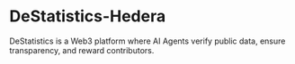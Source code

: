 # DeStatistics-Hedera
 DeStatistics is a Web3 platform where AI Agents verify public data, ensure transparency, and reward contributors.
